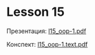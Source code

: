 # Lesson 15

Презентация: [l15_oop-1.pdf](https://github.com/ait-tr/cohort40.2/blob/main/basic_programming/lesson_15/presentation/l15_oop-1.pdf)

Конспект: [l15_oop-1.text.pdf](https://github.com/ait-tr/cohort40.2/blob/main/basic_programming/lesson_15/presentation/l15_oop-1.text.pdf)
